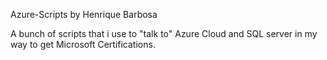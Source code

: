 Azure-Scripts by Henrique Barbosa

A bunch of scripts that i use to "talk to" Azure Cloud and SQL server in my way to get Microsoft Certifications.


